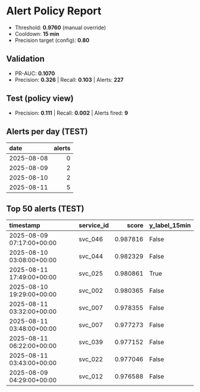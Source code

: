 # Alert Policy Report

- Threshold: **0.9760**  (manual override)
- Cooldown: **15 min**
- Precision target (config): **0.80**

## Validation
- PR-AUC: **0.1070**
- Precision: **0.326**  |  Recall: **0.103**  |  Alerts: **227**

## Test (policy view)
- Precision: **0.111**  |  Recall: **0.002**  |  Alerts fired: **9**

## Alerts per day (TEST)

| date       |   alerts |
|:-----------|---------:|
| 2025-08-08 |        0 |
| 2025-08-09 |        2 |
| 2025-08-10 |        2 |
| 2025-08-11 |        5 |

## Top 50 alerts (TEST)

| timestamp                 | service_id   |    score | y_label_15min   |
|:--------------------------|:-------------|---------:|:----------------|
| 2025-08-09 07:17:00+00:00 | svc_046      | 0.987816 | False           |
| 2025-08-10 03:08:00+00:00 | svc_044      | 0.982329 | False           |
| 2025-08-11 17:49:00+00:00 | svc_025      | 0.980861 | True            |
| 2025-08-10 19:29:00+00:00 | svc_002      | 0.980365 | False           |
| 2025-08-11 03:32:00+00:00 | svc_007      | 0.978355 | False           |
| 2025-08-11 03:48:00+00:00 | svc_007      | 0.977273 | False           |
| 2025-08-11 06:22:00+00:00 | svc_039      | 0.977152 | False           |
| 2025-08-11 03:43:00+00:00 | svc_022      | 0.977046 | False           |
| 2025-08-09 04:29:00+00:00 | svc_012      | 0.976588 | False           |
